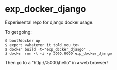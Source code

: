 exp_docker_django
=================

Experimental repo for django docker usage.

To get going:

```
$ boot2docker up
$ export <whatever it told you to>
$ docker build -t="exp_docker_django" .
$ docker run -t -i -p 5000:8000 exp_docker_django
```

Then go to a "http://<ipaddress>:5000/hello" in a web browser!

